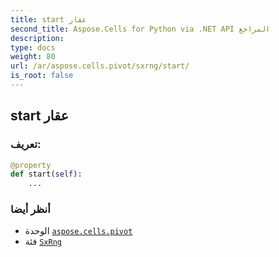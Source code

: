 ```yaml
---
title: start عقار
second_title: Aspose.Cells for Python via .NET API المراجع
description:
type: docs
weight: 80
url: /ar/aspose.cells.pivot/sxrng/start/
is_root: false
---
```

##  start عقار
###  تعريف:
```python
@property
def start(self):
    ...
```

###  أنظر أيضا
* الوحدة [`aspose.cells.pivot`](../../)
* فئة [`SxRng`](/cells/python-net/ar/aspose.cells.pivot/sxrng)
